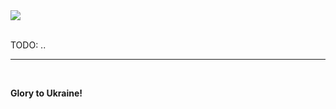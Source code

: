<img src="https://upload.wikimedia.org/wikipedia/commons/thumb/4/49/Flag_of_Ukraine.svg/256px-Flag_of_Ukraine.svg.png">
<br>
<br>

TODO: ..

---

<br>

**Glory to Ukraine!**